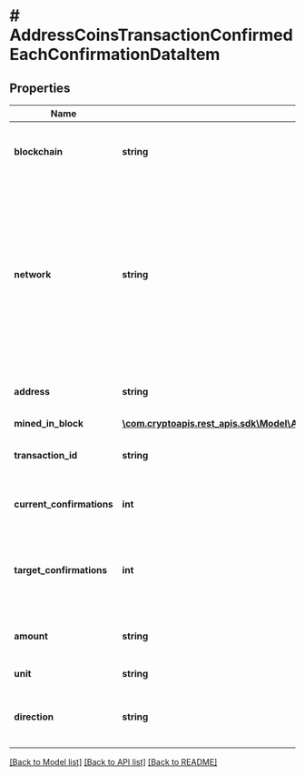 # # AddressCoinsTransactionConfirmedEachConfirmationDataItem

## Properties

Name | Type | Description | Notes
------------ | ------------- | ------------- | -------------
**blockchain** | **string** | Represents the specific blockchain protocol name, e.g. Ethereum, Bitcoin, etc. |
**network** | **string** | Represents the name of the blockchain network used; blockchain networks are usually identical as technology and software, but they differ in data, e.g. - \&quot;mainnet\&quot; is the live network with actual data while networks like \&quot;testnet\&quot;, \&quot;goerli\&quot;, \&quot;nile\&quot; are test networks. |
**address** | **string** | Defines the specific address to which the transaction has been sent. |
**mined_in_block** | [**\com.cryptoapis.rest_apis.sdk\Model\AddressCoinsTransactionConfirmedEachConfirmationDataItemMinedInBlock**](AddressCoinsTransactionConfirmedEachConfirmationDataItemMinedInBlock.md) |  |
**transaction_id** | **string** | Defines the unique ID of the specific transaction, i.e. its identification number. |
**current_confirmations** | **int** | Defines the number of currently received confirmations for the transaction. |
**target_confirmations** | **int** | Defines the number of confirmation transactions requested as callbacks, i.e. the system can notify till the n-th confirmation. |
**amount** | **string** | Defines the amount of coins sent with the confirmed transaction. |
**unit** | **string** | Defines the unit of the transaction, e.g. BTC. |
**direction** | **string** | Defines whether the transaction is \&quot;incoming\&quot; or \&quot;outgoing\&quot;. |

[[Back to Model list]](../../README.md#models) [[Back to API list]](../../README.md#endpoints) [[Back to README]](../../README.md)
